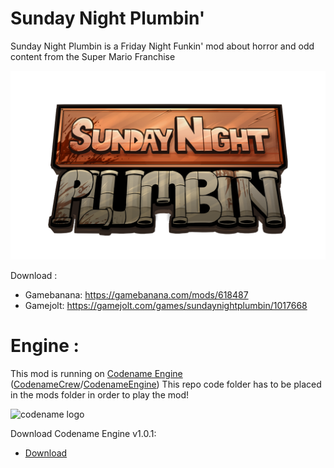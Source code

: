 # Sunday Night Plumbin'

Sunday Night Plumbin is a Friday Night Funkin' mod about horror and odd content from the Super Mario Franchise

![logo](logo.png)

Download : 
- Gamebanana: https://gamebanana.com/mods/618487
- Gamejolt: https://gamejolt.com/games/sundaynightplumbin/1017668

# Engine :
This mod is running on [Codename Engine](https://codename-engine.com) ([CodenameCrew](https://github.com/CodenameCrew)/[CodenameEngine](https://github.com/CodenameCrew/CodenameEngine))
This repo code folder has to be placed in the mods folder in order to play the mod!

![codename logo](https://codename-engine.com/img/codename-animated.gif)

Download Codename Engine v1.0.1:
- [Download](https://github.com/CodenameCrew/CodenameEngine/releases/tag/v1.0.1)